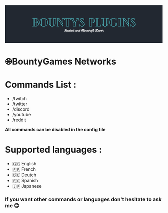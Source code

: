![Plugins_Banner](https://github.com/BountyGames/BountyGames/blob/main/assets/plugins_banner.png)

# 🌐BountyGames Networks

# Commands List :

- /twitch
- /twitter
- /discord
- /youtube
- /reddit

**All commands can be disabled in the config file**

# Supported languages :

- 🇬🇧 English
- 🇫🇷 French
- 🇩🇪 Deutch
- 🇪🇸 Spanish
- 🇯🇵 Japanese

### If you want other commands or languages don't hesitate to ask me 😊
